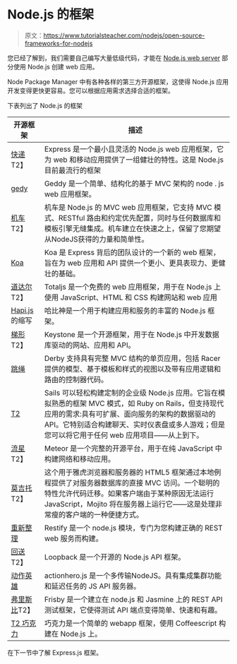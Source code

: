 # Node.js 的框架

> 原文：<https://www.tutorialsteacher.com/nodejs/open-source-frameworks-for-nodejs>

您已经了解到，我们需要自己编写大量低级代码，才能在 [Node.js web server](/nodejs/create-nodejs-web-server) 部分使用 Node.js 创建 web 应用。

Node Package Manager 中有各种各样的第三方开源框架，这使得 Node.js 应用开发变得更快更容易。您可以根据应用需求选择合适的框架。

下表列出了 Node.js 的框架

| 开源框架 | 描述 |
| --- | --- |
| [快递](https://expressjs.com)T2】 | Express 是一个最小且灵活的 Node.js web 应用框架，它为 web 和移动应用提供了一组健壮的特性。这是 Node.js 目前最流行的框架 |
| [gedy](http://geddyjs.org/) | Geddy 是一个简单、结构化的基于 MVC 架构的 node . js web 应用框架。 |
| [机车](http://locomotivejs.org)T2】 | 机车是 Node.js 的 MVC web 应用框架，它支持 MVC 模式、RESTful 路由和约定优先配置，同时与任何数据库和模板引擎无缝集成。机车建立在快速之上，保留了您期望从NodeJS获得的力量和简单性。 |
| [Koa](http://koajs.com) | Koa 是 Express 背后的团队设计的一个新的 web 框架，旨在为 web 应用和 API 提供一个更小、更具表现力、更健壮的基础。 |
| [道达尔](https://www.totaljs.com)T2】 | Totaljs 是一个免费的 web 应用框架，用于在 Node.js 上使用 JavaScript、HTML 和 CSS 构建网站和 web 应用 |
| [Hapi.js](http://hapijs.com/) 的缩写 | 哈比神是一个用于构建应用和服务的丰富的 Node.js 框架。 |
| [梯形](http://keystonejs.com/)T2】 | Keystone 是一个开源框架，用于在 Node.js 中开发数据库驱动的网站、应用和 API。 |
| [跳绳](http://derbyjs.com) | Derby 支持具有完整 MVC 结构的单页应用，包括 Racer 提供的模型、基于模板和样式的视图以及带有应用逻辑和路由的控制器代码。 |
| [T2](http://sailsjs.org/) | Sails 可以轻松构建定制的企业级 Node.js 应用。它旨在模拟熟悉的框架 MVC 模式，如 Ruby on Rails，但支持现代应用的需求:具有可扩展、面向服务的架构的数据驱动的 API。它特别适合构建聊天、实时仪表盘或多人游戏；但是您可以将它用于任何 web 应用项目——从上到下。 |
| [流星](https://www.meteor.com/)T2】 | Meteor 是一个完整的开源平台，用于在纯 JavaScript 中构建网络和移动应用。 |
| [莫吉托](https://github.com/yahoo/mojito)T2】 | 这个用于雅虎浏览器和服务器的 HTML5 框架通过本地例程提供了对服务器数据库的直接 MVC 访问。一个聪明的特性允许代码迁移。如果客户端由于某种原因无法运行 JavaScript，Mojito 将在服务器上运行它——这是处理非常瘦的客户端的一种便捷方式。 |
| [重新整理](http://mcavage.me/node-restify/) | Restify 是一个 node.js 模块，专门为您构建正确的 REST web 服务而构建。 |
| [回送](http://loopback.io/)T2】 | Loopback 是一个开源的 Node.js API 框架。 |
| [动作英雄](http://www.actionherojs.com/) | actionhero.js 是一个多传输NodeJS。具有集成集群功能和延迟任务的 JS API 服务器。 |
| [弗里斯比](http://frisbyjs.com)T2】 | Frisby 是一个建立在 node.js 和 Jasmine 上的 REST API 测试框架，它使得测试 API 端点变得简单、快速和有趣。 |
| [T2 巧克力](https://chocolatejs.org/) | 巧克力是一个简单的 webapp 框架，使用 Coffeescript 构建在 Node.js 上。 |

在下一节中了解 Express.js 框架。